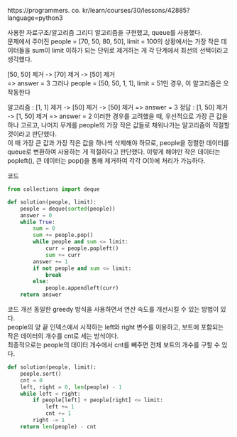 https://programmers. co. kr/learn/courses/30/lessons/42885?language=python3

사용한 자료구조/알고리즘
그리디 알고리즘을 구현했고, queue를 사용했다.  
문제에서 주어진 people = [70, 50, 80, 50], limit = 100의 상황에서는 가장 작은 데이터들을 sum이 limit 이하가 되는 단위로 제거하는 게 각 단계에서 최선의 선택이라고 생각했다.

[50, 50] 제거 -> [70] 제거 -> [50] 제거  
=> answer = 3
그러나 people = [50, 50, 1, 1], limit = 51인 경우, 이 알고리즘은 오작동한다

알고리즘 : [1, 1] 제거 -> [50] 제거 -> [50] 제거 => answer = 3
정답 : [1, 50] 제거 -> [1, 50] 제거 => answer = 2
이러한 경우를 고려했을 때, 우선적으로 가장 큰 값을 하나 고르고, 나머지 무게를 people의 가장 작은 값들로 채워나가는 알고리즘이 적절할 것이라고 판단했다.  
이 때 가장 큰 값과 가장 작은 값을 하나씩 삭제해야 하므로, people을 정렬한 데이터를 queue로 변환하여 사용하는 게 적절하다고 판단했다. 이렇게 해야만 작은 데이터는 popleft(), 큰 데이터는 pop()을 통해 제거하여 각각 O(1)에 처리가 가능하다.

코드

```python
from collections import deque

def solution(people, limit):
    people = deque(sorted(people))
    answer = 0
    while True:
        sum = 0
        sum += people.pop()
        while people and sum <= limit:
            curr = people.popleft()
            sum += curr
        answer += 1
        if not people and sum <= limit:
            break
        else:
            people.appendleft(curr)
    return answer
```

코드 개선
동일한 greedy 방식을 사용하면서 연산 속도를 개선시킬 수 있는 방법이 있다.  
people의 양 끝 인덱스에서 시작하는 left와 right 변수를 이용하고, 보트에 포함되는 작은 데이터의 개수를 cnt로 세는 방식이다.  
최종적으로는 people의 데이터 개수에서 cnt를 빼주면 전체 보트의 개수를 구할 수 있다.

```python
def solution(people, limit):
    people.sort()
    cnt = 0
    left, right = 0, len(people) - 1
    while left < right:
        if people[left] + people[right] <= limit:
            left += 1
            cnt += 1
        right -= 1
    return len(people) - cnt
```
